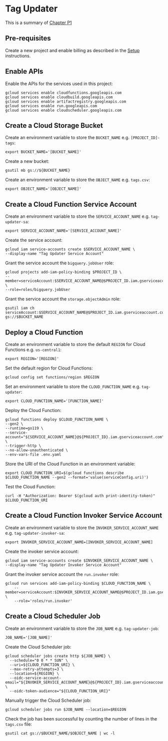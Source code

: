 # Tag Updater

This is a summary of [Chapter P1](../chapters/ch06.asciidoc)

## Pre-requisites

Create a new project and enable billing as described in the [Setup](../setup/README.md) instructions.

## Enable APIs

Enable the APIs for the services used in this project:

```shell
gcloud services enable cloudfunctions.googleapis.com
gcloud services enable cloudbuild.googleapis.com
gcloud services enable artifactregistry.googleapis.com
gcloud services enable run.googleapis.com
gcloud services enable cloudscheduler.googleapis.com
```

## Create a Cloud Storage Bucket

Create an environment variable to store the `BUCKET_NAME` e.g. `[PROJECT_ID]-tags`:

```shell
export BUCKET_NAME='[BUCKET_NAME]'
```

Create a new bucket:

```shell
gsutil mb gs://${BUCKET_NAME}
```

Create an environment variable to store the `OBJECT_NAME` e.g. `tags.csv`:

```shell
export OBJECT_NAME='[OBJECT_NAME]'
```

## Create a Cloud Function Service Account

Create an environment variable to store the `SERVICE_ACCOUNT_NAME` e.g. `tag-updater-sa`:

```shell
export SERVICE_ACCOUNT_NAME='[SERVICE_ACCOUNT_NAME]'
```

Create the service account:

```shell
gcloud iam service-accounts create $SERVICE_ACCOUNT_NAME \
--display-name "Tag Updater Service Account"
```

Grant the service account the `bigquery.jobUser` role:

```shell
gcloud projects add-iam-policy-binding $PROJECT_ID \
--member=serviceAccount:$SERVICE_ACCOUNT_NAME@$PROJECT_ID.iam.gserviceaccount.com \
--role=roles/bigquery.jobUser
```

Grant the service account the `storage.objectAdmin` role:

```shell
gsutil iam ch serviceAccount:$SERVICE_ACCOUNT_NAME@$PROJECT_ID.iam.gserviceaccount.com:objectAdmin gs://$BUCKET_NAME
```

## Deploy a Cloud Function

Create an environment variable to store the default `REGION` for Cloud Functions e.g. `us-central1`:

```shell
export REGION='[REGION]'
```

Set the default region for Cloud Functions:

```shell
gcloud config set functions/region $REGION
```
Set an environment variable to store the `CLOUD_FUNCTION_NAME` e.g. `tag-updater`:

```shell
export CLOUD_FUNCTION_NAME='[FUNCTION_NAME]'
```

Deploy the Cloud Function:

```shell
gcloud functions deploy $CLOUD_FUNCTION_NAME \
--gen2 \
--runtime=go119 \
--service-account="${SERVICE_ACCOUNT_NAME}@${PROJECT_ID}.iam.gserviceaccount.com" \
--trigger-http \
--no-allow-unauthenticated \
--env-vars-file .env.yaml
```

Store the URI of the Cloud Function in an environment variable:

```shell
export CLOUD_FUNCTION_URI=$(gcloud functions describe $CLOUD_FUNCTION_NAME --gen2 --format='value(serviceConfig.uri)')
```

Test the Cloud Function:

```shell
curl -H "Authorization: Bearer $(gcloud auth print-identity-token)" $CLOUD_FUNCTION_URI
```

## Create a Cloud Function Invoker Service Account

Create an environment variable to store the `INVOKER_SERVICE_ACCOUNT_NAME` e.g. `tag-updater-invoker-sa`:

```shell
export INVOKER_SERVICE_ACCOUNT_NAME=[INVOKER_SERVICE_ACCOUNT_NAME]
```

Create the invoker service account:

```shell
gcloud iam service-accounts create $INVOKER_SERVICE_ACCOUNT_NAME \
--display-name "Tag Updater Invoker Service Account"
```

Grant the invoker service account the `run.invoker` role:

```shell
gcloud run services add-iam-policy-binding $CLOUD_FUNCTION_NAME \
    --member=serviceAccount:$INVOKER_SERVICE_ACCOUNT_NAME@$PROJECT_ID.iam.gserviceaccount.com \
    --role='roles/run.invoker'
```

## Create a Cloud Scheduler Job

Create an environment variable to store the `JOB_NAME` e.g. `tag-updater-job`:

```shell
JOB_NAME='[JOB_NAME]'
```

Create the Cloud Scheduler job:

```shell
gcloud scheduler jobs create http ${JOB_NAME} \
  --schedule="0 0 * * SUN" \
  --uri=${CLOUD_FUNCTION_URI} \
  --max-retry-attempts=3 \
  --location=${REGION} \
  --oidc-service-account-email="${INVOKER_SERVICE_ACCOUNT_NAME}@${PROJECT_ID}.iam.gserviceaccount.com" \
  --oidc-token-audience="${CLOUD_FUNCTION_URI}"
```

Manually trigger the Cloud Scheduler job:

```shell
gcloud scheduler jobs run $JOB_NAME --location=$REGION
```

Check the job has been successful by counting the number of lines in the `tags.csv` file:

```shell
gsutil cat gs://$BUCKET_NAME/$OBJECT_NAME | wc -l
```
